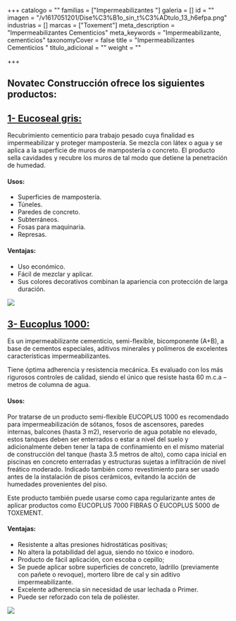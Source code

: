 +++
catalogo = ""
familias = ["Impermeabilizantes  "]
galeria = []
id = ""
imagen = "/v1617051201/Dise%C3%B1o_sin_t%C3%ADtulo_13_h6efpa.png"
industrias = []
marcas = ["Toxement"]
meta_description = "Impermeabilizantes Cementicios"
meta_keywords = "Impermeabilizante, cementicios"
taxonomyCover = false
title = "Impermeabilizantes Cementicios "
titulo_adicional = ""
weight = ""

+++
## Novatec Construcción ofrece los siguientes productos:

## [**1- Eucoseal gris:**](http://www.eucomex.com.mx/portafolio/productos/impermeabilizaci%C3%B3n/sistemas-cementicios/eucoseal/)

Recubrimiento cementicio para trabajo pesado cuya finalidad es impermeabilizar y proteger mampostería. Se mezcla con látex o agua y se aplica a la superficie de muros de mampostería o concreto. El producto sella cavidades y recubre los muros de tal modo que detiene la penetración de humedad.

#### **Usos:**

* Superficies de mampostería.
* Túneles.
* Paredes de concreto.
* Subterráneos.
* Fosas para maquinaria.
* Represas.

#### **Ventajas:**

* Uso económico.
* Fácil de mezclar y aplicar.
* Sus colores decorativos combinan la apariencia con protección de larga duración.

![](https://res.cloudinary.com/drnun7bay/image/upload/v1617050436/euso_mnfjll.jpg)

## [**3- Eucoplus 1000:**](http://www.toxement.com.co/productos/portafolio/tratamientos-para-muros/impermeabilizaci%C3%B3n-de-superficies/?prodId=1318)

Es un impermeabilizante cementicio, semi-flexible, bicomponente (A+B), a base de cementos especiales, aditivos minerales y polímeros de excelentes características impermeabilizantes.

Tiene óptima adherencia y resistencia mecánica. Es evaluado con los más rigurosos controles de calidad, siendo el único que resiste hasta 60 m.c.a – metros de columna de agua.

#### **Usos:**

Por tratarse de un producto semi-flexible EUCOPLUS 1000 es recomendado para impermeabilización de sótanos, fosos de ascensores, paredes internas, balcones (hasta 3 m2), reservorio de agua potable no elevado, estos tanques deben ser enterrados o estar a nivel del suelo y adicionalmente deben tener la tapa de confinamiento en el mismo material de construcción del tanque (hasta 3.5 metros de alto), como capa inicial en piscinas en concreto enterradas y estructuras sujetas a infiltración de nivel freático moderado. Indicado también como revestimiento para ser usado antes de la instalación de pisos cerámicos, evitando la acción de humedades provenientes del piso.

Este producto también puede usarse como capa regularizante antes de aplicar productos como EUCOPLUS 7000 FIBRAS O EUCOPLUS 5000 de TOXEMENT.

#### **Ventajas:**

* Resistente a altas presiones hidrostáticas positivas;
* No altera la potabilidad del agua, siendo no tóxico e inodoro.
* Producto de fácil aplicación, con escoba o cepillo;
* Se puede aplicar sobre superficies de concreto, ladrillo (previamente con pañete o revoque), mortero libre de cal y sin aditivo impermeabilizante.
* Excelente adherencia sin necesidad de usar lechada o Primer.
* Puede ser reforzado con tela de poliéster.

![](https://res.cloudinary.com/drnun7bay/image/upload/v1608591236/2020-12-21_1_rscjyh.png)